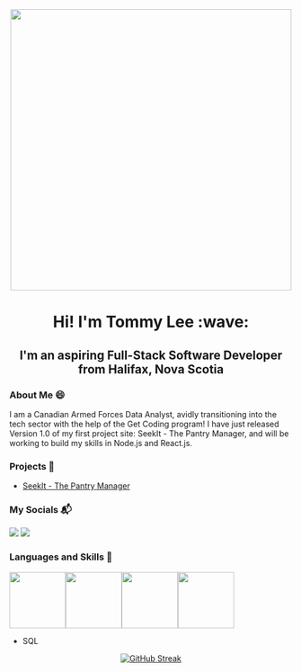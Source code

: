 <div id="header" align="center">
<img src="https://user-images.githubusercontent.com/74038190/225813708-98b745f2-7d22-48cf-9150-083f1b00d6c9.gif" width="500">
</div> 
 <h1 id="greeting" align="center">Hi! I'm Tommy Lee :wave:</h1>

<h2 id="Intro" align="center">I'm an aspiring Full-Stack Software Developer from Halifax, Nova Scotia</h2>

### About Me :smile:

I am a Canadian Armed Forces Data Analyst, avidly transitioning into the tech sector with the help of the Get Coding program! I have just released Version 1.0 of my first project site: SeekIt - The Pantry Manager, and will be working to build my skills in Node.js and React.js.

### Projects :muscle:

- [SeekIt - The Pantry Manager](https://mottlly.github.io/SeekitStart/)

### My Socials :mailbox_with_mail:

<a href="https://www.linkedin.com/in/tommy-lee-7099b0294/"><img src="https://img.shields.io/badge/LinkedIn-0077B5?style=for-the-badge&logo=linkedin&logoColor=white"/></a>
<a href="mailto:thomas.j.lee.2219@gmail.com"><img src="https://img.shields.io/badge/Gmail-D14836?style=for-the-badge&logo=gmail&logoColor=white"/></a>

### Languages and Skills :wrench:

<img src="https://user-images.githubusercontent.com/74038190/212257454-16e3712e-945a-4ca2-b238-408ad0bf87e6.gif" width="100"><img src="https://github.com/Anmol-Baranwal/Cool-GIFs-For-GitHub/assets/74038190/29fd6286-4e7b-4d6c-818f-c4765d5e39a9" width="100"><img src="https://github.com/Anmol-Baranwal/Cool-GIFs-For-GitHub/assets/74038190/67f477ed-6624-42da-99f0-1a7b1a16eecb" width="100"><img src="https://user-images.githubusercontent.com/74038190/212257467-871d32b7-e401-42e8-a166-fcfd7baa4c6b.gif" width="100">
- SQL

<div id="streak" align="center">
<a href="https://git.io/streak-stats"><img src="https://streak-stats.demolab.com?user=Mottlly&theme=transparent&hide_border=true" alt="GitHub Streak" /></a>
</div>





[^1]: No not THAT Tommy Lee, but I did used to drum a bit
